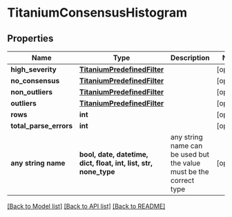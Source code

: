 # TitaniumConsensusHistogram


## Properties
Name | Type | Description | Notes
------------ | ------------- | ------------- | -------------
**high_severity** | [**TitaniumPredefinedFilter**](TitaniumPredefinedFilter.md) |  | [optional] 
**no_consensus** | [**TitaniumPredefinedFilter**](TitaniumPredefinedFilter.md) |  | [optional] 
**non_outliers** | [**TitaniumPredefinedFilter**](TitaniumPredefinedFilter.md) |  | [optional] 
**outliers** | [**TitaniumPredefinedFilter**](TitaniumPredefinedFilter.md) |  | [optional] 
**rows** | **int** |  | [optional] 
**total_parse_errors** | **int** |  | [optional] 
**any string name** | **bool, date, datetime, dict, float, int, list, str, none_type** | any string name can be used but the value must be the correct type | [optional]

[[Back to Model list]](../README.md#documentation-for-models) [[Back to API list]](../README.md#documentation-for-api-endpoints) [[Back to README]](../README.md)



